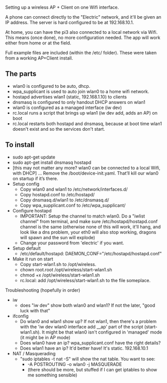 Setting up a wireless AP + Client on one Wifi interface.

A phone can connect directly to the "Electric" network, and it'll be given an IP address. The server is hard configured to be at 192.168.10.1.

At home, you can have the pi3 also connected to a local network via Wifi.
This means (once done), no more configuration needed. The app will work either from home
or at the field.

Full example files are included (within the /etc/ folder).
These were taken from a working AP+Client install.

The parts
--
- wlan0 is configured to be auto, dhcp. 
- wpa_supplicant is used to auto join wlan0 to a home wifi network. 
- hostapd advertises wlan1 (static, 192.168.1.10) to clients
- dnsmasq is configured to only handout DHCP answers on wlan1
- wlan0 is configured as a managed interface (iw dev)
- rc.local runs a script that brings up wlan1 (iw dev add, adds an AP) on boot
- rc.local restarts both hostapd and dnsmasq, because at boot time wlan1 doesn't exist and so the services don't start.


To install
---

- sudo apt-get update
- sudo apt-get install dnsmasq hostapd
- [this may not matter any more?  wlan0 can be connected to a local Wifi, with DHCP] ... Remove the /boot/device-init.yaml. That’ll kill our wlan0 on startup if it’s there.
- Setup config
  - Copy wlan0 and wlan1 to /etc/network/interfaces.d/
  - Copy hostapd.conf to /etc/hostapd/
  - Copy dnsmasq.d/wlan1 to /etc/dnsmasq.d/
  - Copy wpa_supplicant.conf to /etc/wpa_supplicant/
- Configure hostapd
  - IMPORTANT: Setup the channel to match wlan0. Do a "iwlist channel" from terminal, and make sure /etc/hostapd/hostapd.conf channel is the same (otherwise none of this will work, it'll hang, and look like a dns problem, your eth0 will also stop working, dragons will spawn and the sun will explode)
  - Change your password from 'electric' if you want.
- Setup default
  - /etc/default/hostapd: DAEMON_CONF="/etc/hostapd/hostapd.conf"
- Make it run on start
  - Copy start-wlan1.sh to /opt/wireless.
  - chown root.root /opt/wireless/start-wlan1.sh
  - chmod +x /opt/wireless/start-wlan1.sh
  - rc.local: add /opt/wireless/start-wlan1.sh to the file someplace.
  

Troubleshooting (hopefully in order)
- iw
  - does "iw dev" show both wlan0 and wlan1? If not the later, "good luck with that"
- ifconfig
  - Do wlan0 and wlan1 show up?  If not wlan1, then there's a problem with the 'iw dev wlan0 interface add __ap' part of the script (start-wlan1.sh). It might be that wlan0 isn't configured in 'managed' mode (it might be in AP mode)
  - Does wlan0 have an ip? wpa_supplicant.conf have the right details?
  - Does wlan1 have an ip? It'd better have! It's static. 192.168.10.1
- NAT / Masquerading
  - "sudo iptables -t nat -S" will show the nat table. You want to see:
    - -A POSTROUTING -o wlan0 -j MASQUERADE
    - (there should be more, but stuffed if I can get iptables to show me something sensible)



